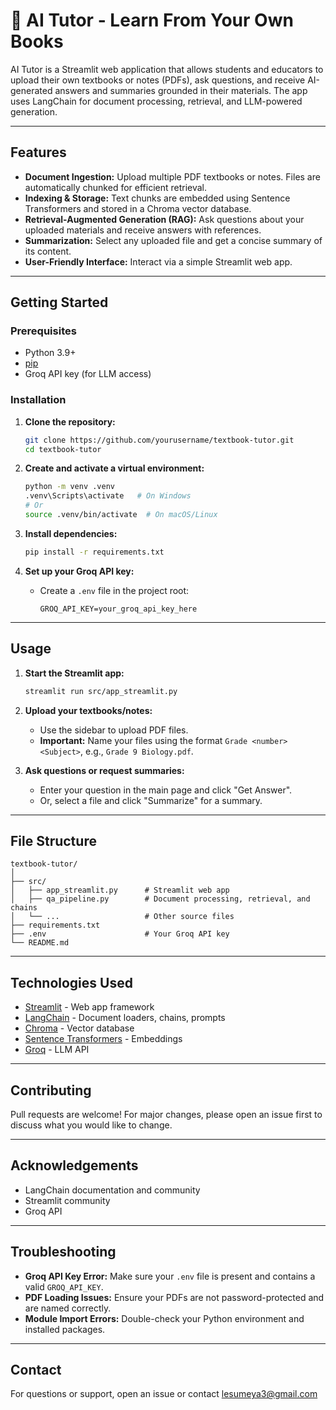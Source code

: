 # 📘 AI Tutor - Learn From Your Own Books

AI Tutor is a Streamlit web application that allows students and educators to upload their own textbooks or notes (PDFs), ask questions, and receive AI-generated answers and summaries grounded in their materials. The app uses LangChain for document processing, retrieval, and LLM-powered generation.

---

## Features

- **Document Ingestion:** Upload multiple PDF textbooks or notes. Files are automatically chunked for efficient retrieval.
- **Indexing & Storage:** Text chunks are embedded using Sentence Transformers and stored in a Chroma vector database.
- **Retrieval-Augmented Generation (RAG):** Ask questions about your uploaded materials and receive answers with references.
- **Summarization:** Select any uploaded file and get a concise summary of its content.
- **User-Friendly Interface:** Interact via a simple Streamlit web app.

---

## Getting Started

### Prerequisites

- Python 3.9+
- [pip](https://pip.pypa.io/en/stable/)
- Groq API key (for LLM access)

### Installation

1. **Clone the repository:**
   ```sh
   git clone https://github.com/yourusername/textbook-tutor.git
   cd textbook-tutor
   ```

2. **Create and activate a virtual environment:**
   ```sh
   python -m venv .venv
   .venv\Scripts\activate   # On Windows
   # Or
   source .venv/bin/activate  # On macOS/Linux
   ```

3. **Install dependencies:**
   ```sh
   pip install -r requirements.txt
   ```

4. **Set up your Groq API key:**
   - Create a `.env` file in the project root:
     ```
     GROQ_API_KEY=your_groq_api_key_here
     ```

---

## Usage

1. **Start the Streamlit app:**
   ```sh
   streamlit run src/app_streamlit.py
   ```

2. **Upload your textbooks/notes:**
   - Use the sidebar to upload PDF files.
   - **Important:** Name your files using the format `Grade <number> <Subject>`, e.g., `Grade 9 Biology.pdf`.

3. **Ask questions or request summaries:**
   - Enter your question in the main page and click "Get Answer".
   - Or, select a file and click "Summarize" for a summary.

---

## File Structure

```
textbook-tutor/
│
├── src/
│   ├── app_streamlit.py      # Streamlit web app
│   ├── qa_pipeline.py        # Document processing, retrieval, and chains
│   └── ...                   # Other source files
├── requirements.txt
├── .env                      # Your Groq API key
└── README.md
```

---

## Technologies Used

- [Streamlit](https://streamlit.io/) - Web app framework
- [LangChain](https://python.langchain.com/) - Document loaders, chains, prompts
- [Chroma](https://www.trychroma.com/) - Vector database
- [Sentence Transformers](https://www.sbert.net/) - Embeddings
- [Groq](https://groq.com/) - LLM API

---

## Contributing

Pull requests are welcome! For major changes, please open an issue first to discuss what you would like to change.

---

## Acknowledgements

- LangChain documentation and community
- Streamlit community
- Groq API

---

## Troubleshooting

- **Groq API Key Error:** Make sure your `.env` file is present and contains a valid `GROQ_API_KEY`.
- **PDF Loading Issues:** Ensure your PDFs are not password-protected and are named correctly.
- **Module Import Errors:** Double-check your Python environment and installed packages.

---

## Contact

For questions or support, open an issue or contact lesumeya3@gmail.com